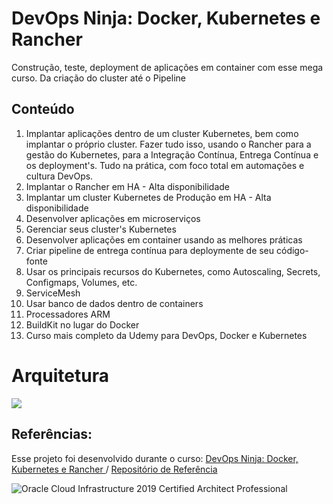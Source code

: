 # DevOps Ninja: Docker, Kubernetes e Rancher

Construção, teste, deployment de aplicações em container com esse mega curso. Da criação do cluster até o Pipeline

## Conteúdo
1. Implantar aplicações dentro de um cluster Kubernetes, bem como implantar o próprio cluster. Fazer tudo isso, usando o Rancher para a gestão do Kubernetes, para a Integração Contínua, Entrega Contínua e os deployment's. Tudo na prática, com foco total em automações e cultura DevOps.
1. Implantar o Rancher em HA - Alta disponibilidade
1. Implantar um cluster Kubernetes de Produção em HA - Alta disponibilidade
1. Desenvolver aplicações em microserviços
1. Gerenciar seus cluster's Kubernetes
1. Desenvolver aplicações em container usando as melhores práticas
1. Criar pipeline de entrega contínua para deploymente de seu código-fonte
1. Usar os principais recursos do Kubernetes, como Autoscaling, Secrets, Configmaps, Volumes, etc.
1. ServiceMesh
1. Usar banco de dados dentro de containers
1. Processadores ARM
1. BuildKit no lugar do Docker
1. Curso mais completo da Udemy para DevOps, Docker e Kubernetes


<p align="center">
  	<h1>Arquitetura</h1>
	<a href="">
		<img src="https://i.imgur.com/XOlHWVY.png">
	</a>
</p>


## Referências:

Esse projeto foi desenvolvido durante o curso: [DevOps Ninja: Docker, Kubernetes e Rancher ](https://www.udemy.com/course/devops-mao-na-massa-docker-kubernetes-rancher/) /  [Repositório de Referência](https://github.com/jonathanbaraldi/devops)



![Oracle Cloud Infrastructure 2019 Certified Architect Professional](https://images.credly.com/size/110x110/images/1b9e2535-31dc-405d-8c05-ee2a53d50477/11_OCI_Architect_Professional_2019.png)
